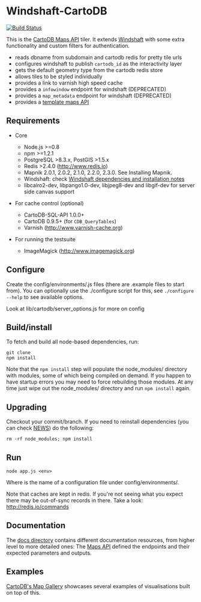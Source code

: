 Windshaft-CartoDB
==================

[![Build Status](https://travis-ci.org/CartoDB/Windshaft-cartodb.svg?branch=master)](https://travis-ci.org/CartoDB/Windshaft-cartodb)

This is the [CartoDB Maps API](http://docs.cartodb.com/cartodb-platform/maps-api.html) tiler. It extends
[Windshaft](https://github.com/CartoDB/Windshaft) with some extra functionality and custom filters for authentication.

* reads dbname from subdomain and cartodb redis for pretty tile urls
* configures windshaft to publish `cartodb_id` as the interactivity layer
* gets the default geometry type from the cartodb redis store
* allows tiles to be styled individually
* provides a link to varnish high speed cache
* provides a ``infowindow`` endpoint for windshaft (DEPRECATED)
* provides a ``map_metadata`` endpoint for windshaft (DEPRECATED)
* provides a [template maps API](https://github.com/CartoDB/Windshaft-cartodb/blob/master/docs/Template-maps.md)

Requirements
------------
 - Core
   - Node.js >=0.8
   - npm >=1.2.1
   - PostgreSQL >8.3.x, PostGIS >1.5.x
   - Redis >2.4.0 (http://www.redis.io)
   - Mapnik 2.0.1, 2.0.2, 2.1.0, 2.2.0, 2.3.0. See Installing Mapnik.
   - Windshaft: check [Windshaft dependencies and installation notes](https://github.com/CartoDB/Windshaft#dependencies)
   - libcairo2-dev, libpango1.0-dev, libjpeg8-dev and libgif-dev for server side canvas support

- For cache control (optional)
   - CartoDB-SQL-API 1.0.0+
   - CartoDB 0.9.5+ (for `CDB_QueryTables`)
   - Varnish (http://www.varnish-cache.org)

- For running the testsuite
   - ImageMagick (http://www.imagemagick.org)

Configure
---------

Create the config/environments/<env>.js files (there are .example files
to start from). You can optionally use the ./configure script for this,
see ```./configure --help``` to see available options.

Look at lib/cartodb/server_options.js for more on config

Build/install
-------------

To fetch and build all node-based dependencies, run:

```
git clone
npm install
```

Note that the ```npm install``` step will populate the node_modules/
directory with modules, some of which being compiled on demand. If you
happen to have startup errors you may need to force rebuilding those
modules. At any time just wipe out the node_modules/ directory and run
```npm install``` again.

Upgrading
---------

Checkout your commit/branch. If you need to reinstall dependencies (you can check [NEWS](NEWS.md)) do the following:

```
rm -rf node_modules; npm install
```

Run
---

```
node app.js <env> 
```

Where <env> is the name of a configuration file under config/environments/.

Note that caches are kept in redis. If you're not seeing what you expect
there may be out-of-sync records in there.
Take a look: http://redis.io/commands


Documentation
-------------

The [docs directory](https://github.com/CartoDB/Windshaft-cartodb/tree/master/docs) contains different documentation
resources, from higher level to more detailed ones:
The [Maps API](https://github.com/CartoDB/Windshaft-cartodb/blob/master/docs/Map-API.md) defined the endpoints and their
expected parameters and outputs.


Examples
--------

[CartoDB's Map Gallery](http://cartodb.com/gallery/) showcases several examples of visualisations built on top of this.

